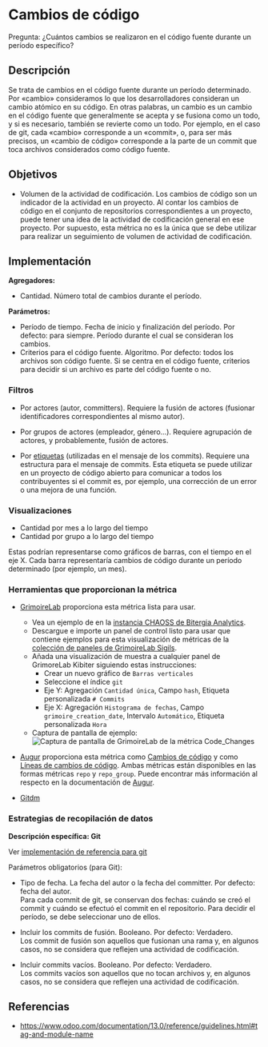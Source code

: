 # Cambios de código

Pregunta: ¿Cuántos cambios se realizaron en el código fuente durante un período específico?


## Descripción

Se trata de cambios en el código fuente durante un período determinado. Por «cambio» consideramos lo que los desarrolladores consideran un cambio atómico en su código. En otras palabras, un cambio es un cambio en el código fuente que generalmente se acepta y se fusiona como un todo, y si es necesario, también se revierte como un todo. Por ejemplo, en el caso de git, cada «cambio» corresponde a un «commit», o, para ser más precisos, un «cambio de código» corresponde a la parte de un commit que toca archivos considerados como código fuente.


## Objetivos

* Volumen de la actividad de codificación. Los cambios de código son un indicador de la actividad en un proyecto. Al contar los cambios de código en el conjunto de repositorios correspondientes a un proyecto, puede tener una idea de la actividad de codificación general en ese proyecto. Por supuesto, esta métrica no es la única que se debe utilizar para realizar un seguimiento de volumen de actividad de codificación.


## Implementación

**Agregadores:**
* Cantidad. Número total de cambios durante el período.

**Parámetros:**
* Período de tiempo. Fecha de inicio y finalización del período. Por defecto: para siempre. Período durante el cual se consideran los cambios.
* Criterios para el código fuente. Algoritmo. Por defecto: todos los archivos son código fuente. Si se centra en el código fuente, criterios para decidir si un archivo es parte del código fuente o no.


### Filtros

* Por actores (autor, committers). Requiere la fusión de actores (fusionar identificadores correspondientes al mismo autor).

* Por grupos de actores (empleador, género...). Requiere agrupación de actores, y probablemente, fusión de actores.

* Por [etiquetas](https://www.odoo.com/documentation/13.0/reference/guidelines.html#tag-and-module-name) (utilizadas en el mensaje de los commits). Requiere una estructura para el mensaje de commits. Esta etiqueta se puede utilizar en un proyecto de código abierto para comunicar a todos los contribuyentes si el commit es, por ejemplo, una corrección de un error o una mejora de una función.

### Visualizaciones

* Cantidad por mes a lo largo del tiempo
* Cantidad por grupo a lo largo del tiempo

Estas podrían representarse como gráficos de barras, con el tiempo en el eje X. Cada barra representaría cambios de código durante un período determinado (por ejemplo, un mes).


### Herramientas que proporcionan la métrica

* [GrimoireLab](https://chaoss.github.io/grimoirelab) proporciona esta métrica lista para usar.
  - Vea un ejemplo de en la [instancia CHAOSS de Bitergia Analytics](https://chaoss.biterg.io/app/kibana#/dashboard/Git).
  - Descargue e importe un panel de control listo para usar que contiene ejemplos para esta visualización de métricas de la [colección de paneles de GrimoireLab Sigils](https://chaoss.github.io/grimoirelab-sigils/panels/git/).
  - Añada una visualización de muestra a cualquier panel de GrimoreLab Kibiter siguiendo estas instrucciones:
    * Crear un nuevo gráfico de `Barras verticales`
    * Seleccione el índice `git`
    * Eje Y: Agregación `Cantidad única`, Campo `hash`, Etiqueta personalizada `# Commits`
    * Eje X: Agregación `Histograma de fechas`, Campo `grimoire_creation_date`, Intervalo `Automático`, Etiqueta personalizada `Hora`
  - Captura de pantalla de ejemplo: ![Captura de pantalla de GrimoireLab de la métrica Code_Changes](https://github.com/chaoss/wg-evolution/blob/master/metrics/images/code_changes-GrimoireLab.png)

* [Augur](http://augur.osshealth.io/) proporciona esta métrica como [Cambios de código](http://augur.osshealth.io/api_docs/#api-Evolution-code_changes_repo/) y como [Líneas de cambios de código](http://augur.osshealth.io/api_docs/#api-Evolution-code_changes_lines_repo). Ambas métricas están disponibles en las formas métricas `repo` y `repo_group`. Puede encontrar más información al respecto en la documentación de [Augur](https://oss-augur.readthedocs.io/en/master/getting-started/create-a-metric/overview.html#metric-forms).

* [Gitdm](https://repo.or.cz/w/git-dm.git)


### Estrategias de recopilación de datos

**Descripción específica: Git**

Ver [implementación de referencia para git](https://github.com/chaoss/wg-evolution/blob/master/implementations/notebooks_df/code_changes_git.ipynb)

Parámetros obligatorios (para Git):

* Tipo de fecha. La fecha del autor o la fecha del committer. Por defecto: fecha del autor.  
  Para cada commit de git, se conservan dos fechas: cuándo se creó el commit y cuándo se efectuó el commit en el repositorio. Para decidir el período, se debe seleccionar uno de ellos.

* Incluir los commits de fusión. Booleano. Por defecto: Verdadero.  
  Los commit de fusión son aquellos que fusionan una rama y, en algunos casos, no se considera que reflejen una actividad de codificación.

* Incluir commits vacíos. Booleano. Por defecto: Verdadero.  
  Los commits vacíos son aquellos que no tocan archivos y, en algunos casos, no se considera que reflejen una actividad de codificación.

## Referencias

* https://www.odoo.com/documentation/13.0/reference/guidelines.html#tag-and-module-name
